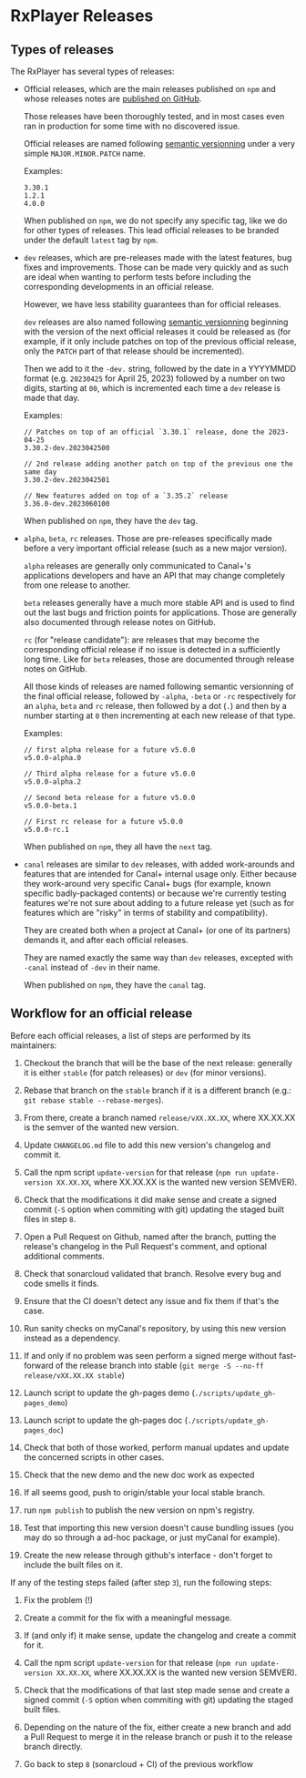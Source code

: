 # RxPlayer Releases

## Types of releases

The RxPlayer has several types of releases:

-   Official releases, which are the main releases published on `npm` and
    whose releases notes are [published on GitHub](https://github.com/canalplus/rx-player/releases).

    Those releases have been thoroughly tested, and in most cases even ran in
    production for some time with no discovered issue.

    Official releases are named following [semantic versionning](https://semver.org/)
    under a very simple `MAJOR.MINOR.PATCH` name.

    Examples:

    ```
    3.30.1
    1.2.1
    4.0.0
    ```

    When published on `npm`, we do not specify any specific tag, like we do for
    other types of releases. This lead official releases to be branded under the
    default `latest` tag by `npm`.

-   `dev` releases, which are pre-releases made with the latest features, bug
    fixes and improvements. Those can be made very quickly and as such are ideal
    when wanting to perform tests before including the corresponding
    developments in an official release.

    However, we have less stability guarantees than for official releases.

    `dev` releases are also named following [semantic versionning](https://semver.org/)
    beginning with the version of the next official releases it could be
    released as (for example, if it only include patches on top of the previous
    official release, only the `PATCH` part of that release should be
    incremented).

    Then we add to it the `-dev.` string, followed by the date in a YYYYMMDD
    format (e.g. `20230425` for April 25, 2023) followed by a number on two
    digits, starting at `00`, which is incremented each time a `dev` release
    is made that day.

    Examples:

    ```
    // Patches on top of an official `3.30.1` release, done the 2023-04-25
    3.30.2-dev.2023042500

    // 2nd release adding another patch on top of the previous one the same day
    3.30.2-dev.2023042501

    // New features added on top of a `3.35.2` release
    3.36.0-dev.2023060100
    ```

    When published on `npm`, they have the `dev` tag.

-   `alpha`, `beta`, `rc` releases. Those are pre-releases specifically made
    before a very important official release (such as a new major version).

    `alpha` releases are generally only communicated to Canal+'s applications
    developers and have an API that may change completely from one release to
    another.

    `beta` releases generally have a much more stable API and is used to find
    out the last bugs and friction points for applications. Those are generally
    also documented through release notes on GitHub.

    `rc` (for "release candidate"): are releases that may become the
    corresponding official release if no issue is detected in a sufficiently
    long time.
    Like for `beta` releases, those are documented through release notes on
    GitHub.

    All those kinds of releases are named following semantic versionning of the
    final official release, followed by `-alpha`, `-beta` or `-rc` respectively
    for an `alpha`, `beta` and `rc` release, then followed by a dot (`.`) and
    then by a number starting at `0` then incrementing at each new release of
    that type.

    Examples:

    ```
    // first alpha release for a future v5.0.0
    v5.0.0-alpha.0

    // Third alpha release for a future v5.0.0
    v5.0.0-alpha.2

    // Second beta release for a future v5.0.0
    v5.0.0-beta.1

    // First rc release for a future v5.0.0
    v5.0.0-rc.1
    ```

    When published on `npm`, they all have the `next` tag.

-   `canal` releases are similar to `dev` releases, with added work-arounds and
    features that are intended for Canal+ internal usage only. Either because
    they work-around very specific Canal+ bugs (for example, known specific
    badly-packaged contents) or because we're currently testing features we're
    not sure about adding to a future release yet (such as for features which
    are "risky" in terms of stability and compatibility).

    They are created both when a project at Canal+ (or one of its partners)
    demands it, and after each official releases.

    They are named exactly the same way than `dev` releases, excepted with
    `-canal` instead of `-dev` in their name.

    When published on `npm`, they have the `canal` tag.

## Workflow for an official release

Before each official releases, a list of steps are performed by its maintainers:

1. Checkout the branch that will be the base of the next release: generally it
   is either `stable` (for patch releases) or `dev` (for minor versions).

2. Rebase that branch on the `stable` branch if it is a different branch
   (e.g.: `git rebase stable --rebase-merges`).

3. From there, create a branch named `release/vXX.XX.XX`, where XX.XX.XX is the
   semver of the wanted new version.

4. Update `CHANGELOG.md` file to add this new version's changelog and commit it.

5. Call the npm script `update-version` for that release (`npm run update-version XX.XX.XX`,
   where XX.XX.XX is the wanted new version SEMVER).

6. Check that the modifications it did make sense and create a signed commit
   (`-S` option when commiting with git) updating the staged built files in step
   `8`.

7. Open a Pull Request on Github, named after the branch, putting the release's
   changelog in the Pull Request's comment, and optional additional comments.

8. Check that sonarcloud validated that branch. Resolve every bug and code
   smells it finds.

9. Ensure that the CI doesn't detect any issue and fix them if that's the case.

10. Run sanity checks on myCanal's repository, by using this new version instead
    as a dependency.

11. If and only if no problem was seen perform a signed merge without
    fast-forward of the release branch into stable (`git merge -S --no-ff release/vXX.XX.XX stable`)

12. Launch script to update the gh-pages demo (`./scripts/update_gh-pages_demo`)

13. Launch script to update the gh-pages doc (`./scripts/update_gh-pages_doc`)

14. Check that both of those worked, perform manual updates and update the
    concerned scripts in other cases.

15. Check that the new demo and the new doc work as expected

16. If all seems good, push to origin/stable your local stable branch.

17. run `npm publish` to publish the new version on npm's registry.

18. Test that importing this new version doesn't cause bundling issues (you
    may do so through a ad-hoc package, or just myCanal for example).

19. Create the new release through github's interface - don't forget to include
    the built files on it.

If any of the testing steps failed (after step `3`), run the following steps:

1. Fix the problem (!)

2. Create a commit for the fix with a meaningful message.

3. If (and only if) it make sense, update the changelog and create a commit for
   it.

4. Call the npm script `update-version` for that release (`npm run update-version XX.XX.XX`,
   where XX.XX.XX is the wanted new version SEMVER).

5. Check that the modifications of that last step made sense and create a signed
   commit (`-S` option when commiting with git) updating the staged built files.

6. Depending on the nature of the fix, either create a new branch and add a Pull
   Request to merge it in the release branch or push it to the release branch
   directly.

7. Go back to step `8` (sonarcloud + CI) of the previous workflow

